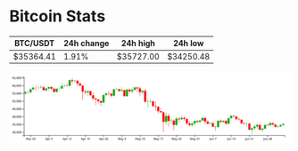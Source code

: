 # Bitcoin Stats

BTC/USDT|24h change|24h high|24h low|
|---|---|---|---|
|$35364.41|1.91%|$35727.00|$34250.48|

<img src="./chart.svg">
